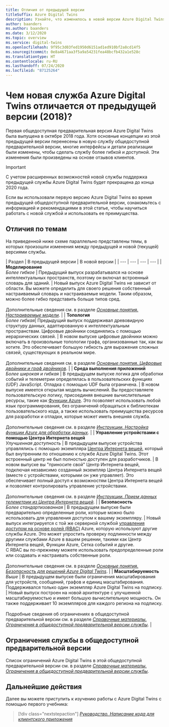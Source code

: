```yaml
---
title: Отличия от предыдущей версии
titleSuffix: Azure Digital Twins
description: Узнайте, что изменилось в новой версии Azure Digital Twins
author: baanders
ms.author: baanders
ms.date: 3/12/2020
ms.topic: overview
ms.service: digital-twins
ms.openlocfilehash: 9f95c3d03fed1950d6151ad1ed910bf2a8cd14f5
ms.sourcegitcommit: 0e8a4671aa3f5a9a54231fea48bcfb432a1e528c
ms.translationtype: HT
ms.contentlocale: ru-RU
ms.lasthandoff: 07/24/2020
ms.locfileid: "87125264"
---
```

# <a name="how-is-the-new-azure-digital-twins-different-from-the-previous-version-2018"></a>Чем новая служба Azure Digital Twins отличается от предыдущей версии (2018)?

Первая общедоступная предварительная версия Azure Digital Twins была выпущена в октябре 2018 года. Хотя основные концепции из этой предыдущей версии перенесены в новую службу общедоступной предварительной версии, многие интерфейсы и детали реализации были изменены, чтобы сделать службу более гибкой и доступной. Эти изменения были произведены на основе отзывов клиентов.

> [!IMPORTANT]
> С учетом расширенных возможностей новой службы поддержка предыдущей службы Azure Digital Twins будет прекращена до конца 2020 года.

Если вы использовали первую версию Azure Digital Twins во время предыдущей общедоступной предварительной версии, ознакомьтесь с информацией и рекомендациями в этой статье, чтобы научиться работать с новой службой и использовать ее преимущества.

## <a name="differences-by-topic"></a>Отличия по темам

На приведенной ниже схеме параллельно представлены темы, в которых произошли изменения между предыдущей и новой (текущей) версиями службы.

| Раздел | В предыдущей версии | В новой версии |
| --- | --- | --- | --- |
| **Моделирование**<br>*Более гибкое* | Предыдущий выпуск разрабатывался на основе интеллектуальных пространств, поэтому он включал встроенный словарь для зданий. | Новый выпуск Azure Digital Twins не зависит от области. Вы можете определить для своего решения собственный настраиваемый словарь и настраиваемые модели. Таким образом, можно более гибко представить больше типов сред.<br><br>Дополнительные сведения см. в разделе [*Основные понятия. Настраиваемые модели*](concepts-models.md). |
| **Топология**<br>*Более гибкая*| Предыдущий выпуск поддерживал древовидную структуру данных, адаптированную к интеллектуальным пространствам. Цифровые двойники соединялись с помощью иерархических связей. | В новом выпуске цифровые двойники можно включать в произвольные топологии графа, организованные так, как вы хотите. Это обеспечивает большую гибкость для выражения сложных связей, существующих в реальном мире.<br><br>Дополнительные сведения см. в разделе [*Основные понятия. Цифровые двойники и граф двойников*](concepts-twins-graph.md). |
| **Среда выполнения приложений**<br>*Более широкая и гибкая* | В предыдущем выпуске логика для обработки событий и телеметрии определялась в пользовательских функциях (UDF) JavaScript. Отладка с помощью UDF была ограничена. | В новом выпуске имеется открытая модель вычислений. Вы предоставляете пользовательскую логику, присоединяя внешние вычислительные ресурсы, такие как [Функции Azure](../azure-functions/functions-overview.md). Это позволяет использовать любой язык программирования, без ограничений обращаться к библиотекам пользовательского кода, а также использовать преимущества ресурсов для разработки и отладки, которые может иметь внешняя служба.<br><br>Дополнительные сведения см. в разделе [*Инструкции. Настройка функции Azure для обработки данных*](how-to-create-azure-function.md). |
| **Управление устройствами с помощью Центра Интернета вещей**<br>*Улучшенная доступность* | В предыдущем выпуске устройства управлялись с помощью экземпляра [Центра Интернета вещей](../iot-hub/about-iot-hub.md), который был внутренним по отношению к службе Azure Digital Twins. Этот встроенный центр не был полностью доступен для разработчиков. | В новом выпуске вы "приносите свой" Центр Интернета вещей, подключая независимо созданный экземпляр Центра Интернета вещей (вместе с устройствами, которыми он уже управляет). Это обеспечивает полный доступ к возможностям Центра Интернета вещей и позволяет контролировать управление устройствами.<br><br>Дополнительные сведения см. в разделе [*Инструкции. Прием данных телеметрии из Центра Интернета вещей*](how-to-ingest-iot-hub-data.md). |
| **Безопасность**<br>*Более стандартизованная* | В предыдущем выпуске были предварительно определенные роли, которые можно было использовать для управления доступом к вашему экземпляру. | Новый выпуск интегрируется с той же серверной службой [управления доступом на основе ролей (RBAC)](../role-based-access-control/overview.md) Azure, которую используют другие службы Azure. Это может упростить проверку подлинности между другими службами Azure в вашем решении, такими как Центр Интернета вещей, Функции Azure, Сетка событий и другие.<br>С RBAC вы по-прежнему можете использовать предопределенные роли или создавать и настраивать собственные роли.<br><br>Дополнительные сведения см. в разделе [*Основные понятия. Безопасность для решений Azure Digital Twins*](concepts-security.md). |
| **Масштабируемость**<br>*Выше* | В предыдущем выпуске были ограничения масштабирования для устройств, сообщений, графов и единиц масштабирования. Поддерживался только один экземпляр Azure Digital Twins на подписку.  | Новый выпуск построен на новой архитектуре с улучшенной масштабируемостью и имеет большую вычислительную мощность. Он также поддерживает 10 экземпляров для каждого региона на подписку.<br><br>Подробные сведения об ограничениях в общедоступной предварительной версии см. в разделе [*Справочные материалы. Ограничения в общедоступной предварительной версии службы*](reference-service-limits.md). |

## <a name="service-limits-in-public-preview"></a>Ограничения службы в общедоступной предварительной версии

Список ограничений Azure Digital Twins в этой общедоступной предварительной версии см. в разделе [*Справочные материалы. Ограничения в общедоступной предварительной версии службы*](reference-service-limits.md).

## <a name="next-steps"></a>Дальнейшие действия

Далее вы можете приступить к изучению работы с Azure Digital Twins с помощью первого учебника:

> [!div class="nextstepaction"]
> [*Руководство. Написание кода для клиентского приложения*](tutorial-code.md)